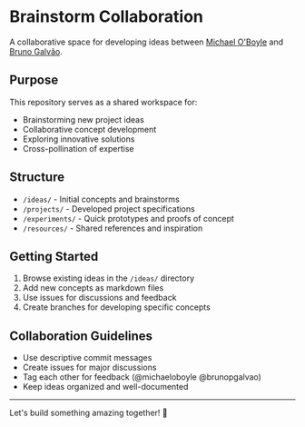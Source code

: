 # Brainstorm Collaboration

A collaborative space for developing ideas between [Michael O'Boyle](https://github.com/michaeloboyle) and [Bruno Galvão](https://github.com/brunopgalvao).

## Purpose

This repository serves as a shared workspace for:
- Brainstorming new project ideas
- Collaborative concept development
- Exploring innovative solutions
- Cross-pollination of expertise

## Structure

- `/ideas/` - Initial concepts and brainstorms
- `/projects/` - Developed project specifications
- `/experiments/` - Quick prototypes and proofs of concept
- `/resources/` - Shared references and inspiration

## Getting Started

1. Browse existing ideas in the `/ideas/` directory
2. Add new concepts as markdown files
3. Use issues for discussions and feedback
4. Create branches for developing specific concepts

## Collaboration Guidelines

- Use descriptive commit messages
- Create issues for major discussions
- Tag each other for feedback (@michaeloboyle @brunopgalvao)
- Keep ideas organized and well-documented

---

Let's build something amazing together! 🚀